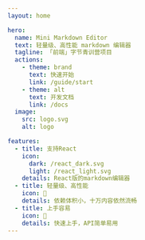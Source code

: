 ```yaml
---
layout: home

hero:
  name: Mini Markdown Editor
  text: 轻量级、高性能 markdown 编辑器
  tagline: 「前端」字节青训营项目
  actions:
    - theme: brand
      text: 快速开始
      link: /guide/start
    - theme: alt
      text: 开发文档
      link: /docs
  image:
    src: logo.svg
    alt: logo

features:
  - title: 支持React
    icon:
      dark: /react_dark.svg
      light: /react_light.svg
    details: React版的markdown编辑器
  - title: 轻量级、高性能
    icon: 🚀
    details: 依赖体积小，十万内容依然流畅
  - title: 上手容易
    icon: 📝
    details: 快速上手，API简单易用
---
```


<style>
:root {
  --vp-home-hero-image-background-image: linear-gradient(-135deg, #bd34fe 50%, #47caff 50%);
  --vp-home-hero-image-filter: blur(44px);
}

@media (min-width: 640px) {
  :root {
    --vp-home-hero-image-filter: blur(56px);
  }
}

@media (min-width: 960px) {
  :root {
    --vp-home-hero-image-filter: blur(68px);
  }
}
</style>